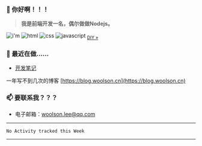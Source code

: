 <!--
**woolson/woolson** is a ✨ _special_ ✨ repository because its `README.md` (this file) appears on your GitHub profile.

Here are some ideas to get you started:

- 🔭 I’m currently working on ...
- 🌱 I’m currently learning ...
- 👯 I’m looking to collaborate on ...
- 🤔 I’m looking for help with ...
- 💬 Ask me about ...
- 📫 How to reach me: ...
- 😄 Pronouns: ...
- ⚡ Fun fact: ...
-->

### 👋  你好啊！！！

> **我是前端开发一名，偶尔做做Nodejs。**<br/>

![i'm](https://woolson.github.io/npmer-badge/badge/lcri-none-none-%20%20%20%20I'm-ffffff-555555-%E7%A8%8B%E5%BA%8F%E5%91%98-ffffff-46bc99-r-f-f.svg)
![html](https://woolson.github.io/npmer-badge/badge/ilcr-none-none-%20%20%20-444-c52f2f-HTML-444-fbf5f5-r-f-f.svg)
![css](https://woolson.github.io/npmer-badge/badge/ilcr-none-none-%20%20%20-444-007ec6-CSS-444-e8eaec-r-f-f.svg)
![javascript](https://woolson.github.io/npmer-badge/badge/ilcr-none-none-%20%20%20-444-f5dd26-JavaScript-444-f8f8f0-r-f-f.svg)
<sub><a href="https://npmer.woolson.cn/" target="_blank">DIY &raquo;</a></sub><br/>


### 🧲  最近在做……

- [开发笔记](https://github.com/woolson/woolson.github.io/issues)

一年写不到几次的博客 [https://blog.woolson.cn](https://blog.woolson.cn)

### 📫  要联系我？？？

- 电子邮箱：[woolson.lee@qq.com](mailto:woolson.lee@qq.com)

---
<!--START_SECTION:waka-->
```text
No Activity tracked this Week
```
<!--END_SECTION:waka-->
---
